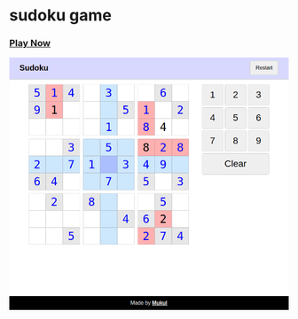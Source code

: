 # sudoku game

### [Play Now](https://mukul47.github.io/sudoku)

<img src="https://github.com/MUKUL47/sudoku/blob/main/demo.png" />
